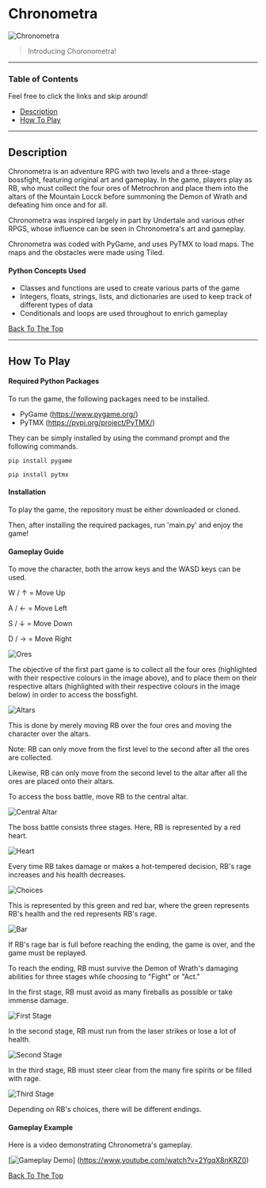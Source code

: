 # Chronometra

![Chronometra](Images/Chronometra.png)

> Introducing Choronometra!

---

### Table of Contents
Feel free to click the links and skip around!

- [Description](#description)
- [How To Play](#how-to-play)

---

## Description

Chronometra is an adventure RPG with two levels and a three-stage bossfight, 
featuring original art and gameplay. In the game, players play as RB, who must collect 
the four ores of Metrochron and place them into the altars of the Mountain Locck before 
summoning the Demon of Wrath and defeating him once and for all.

Chronometra was inspired largely in part by Undertale and various other RPGS, whose influence
can be seen in Chronometra's art and gameplay.

Chronometra was coded with PyGame, and uses PyTMX to load maps. The maps and the 
obstacles were made using Tiled.

#### Python Concepts Used
- Classes and functions are used to create various parts of the game
- Integers, floats, strings, lists, and dictionaries are used to keep 
track of different types of data
- Conditionals and loops are used throughout to enrich gameplay 

[Back To The Top](#Chronometra)

---

## How To Play

#### Required Python Packages
To run the game, the following packages need to be installed.
- PyGame (https://www.pygame.org/)
- PyTMX (https://pypi.org/project/PyTMX/)


They can be simply installed by using the command prompt and the following commands.

```
pip install pygame

pip install pytmx
```

#### Installation

To play the game, the repository must be either downloaded or cloned. 

Then, after installing the required packages, run 'main.py' and enjoy the game!

#### Gameplay Guide

To move the character, both the arrow keys and the WASD keys can be used.

W / ↑ = Move Up

A / ← = Move Left

S / ↓ = Move Down

D / → = Move Right

![Ores](Images/Stone_Edited.png) 

The objective of the first part game is to collect all the four ores (highlighted 
with their respective colours in the image above), and 
to place them on their respective altars (highlighted with their respective
colours in the image below) in order to access the bossfight.

![Altars](Images/Lava_Edited.png) 

This is done by merely moving RB over the four ores and moving the 
character over the altars.

Note: RB can only move from the first level to the second after all 
the ores are collected.

Likewise, RB can only move from the second level to the altar after all 
the ores are placed onto their altars.

To access the boss battle, move RB to the central altar.

![Central Altar](Images/Lava.PNG)

The boss battle consists three stages. Here, RB is represented by a red heart.

![Heart](Images/HeartBox.png)

Every time RB takes damage or makes a hot-tempered decision, 
RB's rage increases and his health decreases.

![Choices](Images/Choices.png)

This is represented by this green and red bar, where the green represents 
RB's health and the red represents RB's rage.

![Bar](Images/Bar.png)

If RB's rage bar is full before reaching the ending, 
the game is over, and the game must be replayed.

To reach the ending, RB must survive the Demon of Wrath's damaging abilities 
for three stages while choosing to "Fight" or "Act."

In the first stage, RB must avoid as many fireballs 
as possible or take immense damage.

![First Stage](Images/Stage1.png)

In the second stage, RB must run from the laser strikes 
or lose a lot of health.

![Second Stage](Images/Stage2.png)

In the third stage, RB must steer clear from the many fire 
spirits or be filled with rage.

![Third Stage](Images/Stage3.png)

Depending on RB's choices, there will be different endings.

#### Gameplay Example

Here is a video demonstrating Chronometra's gameplay.

[![Gameplay Demo](https://img.youtube.com/vi/2YgqX8nKRZ0/0.jpg)]
(https://www.youtube.com/watch?v=2YgqX8nKRZ0)

[Back To The Top](#Chronometra)

